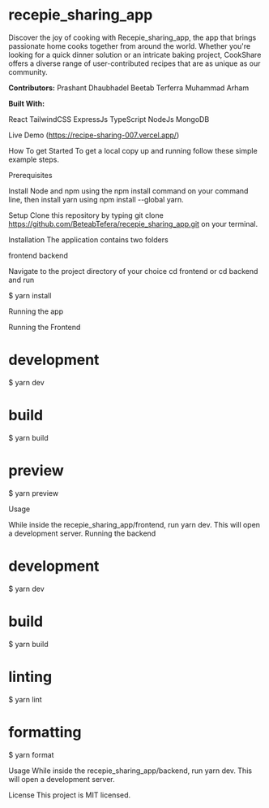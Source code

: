 # recepie_sharing_app

Discover the joy of cooking with Recepie_sharing_app, the app that brings passionate home cooks together from around the world. Whether you're looking for a quick dinner solution or an intricate baking project, CookShare offers a diverse range of user-contributed recipes that are as unique as our community.

**Contributors:**
Prashant Dhaubhadel
Beetab Terferra
Muhammad Arham

**Built With:**

React
TailwindCSS
ExpressJs
TypeScript
NodeJs
MongoDB

Live Demo
(https://recipe-sharing-007.vercel.app/)

How To get Started
To get a local copy up and running follow these simple example steps.

Prerequisites

Install Node and npm using the npm install command on your command line, then install yarn using npm install --global yarn.

Setup
Clone this repository by typing git clone https://github.com/BeteabTefera/recepie_sharing_app.git on your terminal.

Installation
The application contains two folders

frontend
backend

Navigate to the project directory of your choice cd frontend or cd backend and run

$ yarn install

Running the app

Running the Frontend

# development

$ yarn dev

# build

$ yarn build

# preview

$ yarn preview

Usage

While inside the recepie_sharing_app/frontend, run yarn dev. This will open a development server.
Running the backend

# development

$ yarn dev

# build

$ yarn build

# linting

$ yarn lint

# formatting

$ yarn format

Usage
While inside the recepie_sharing_app/backend, run yarn dev. This will open a development server.

License
This project is MIT licensed.
